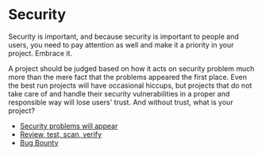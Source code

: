 # Security

Security is important, and because security is important to people and users,
you need to pay attention as well and make it a priority in your
project. Embrace it.

A project should be judged based on how it acts on security problem much more
than the mere fact that the problems appeared the first place. Even the best
run projects will have occasional hiccups, but projects that do not take care
of and handle their security vulnerabilities in a proper and responsible way
will lose users' trust. And without trust, what is your project?

 * [Security problems will appear](security/will-appear.md)
 * [Review, test, scan, verify](security/review.md)
 * [Bug Bounty](security/bug-bounty.md)
